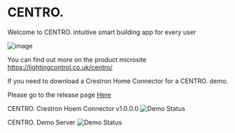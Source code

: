 # CENTRO.

Welcome to CENTRO. intuitive smart building app for every user

![image](https://github.com/LightingControl/Centro./assets/19469812/b9687b96-b80c-4647-bbcc-031c44b5c477)

You can find out more on the product microsite https://lightingcontrol.co.uk/centro/

If you need to download a Crestron Home Connector for a CENTRO. demo. 

Please go to the release page [Here](https://github.com/LightingControl/Centro./releases/tag/DemoConnector)        

CENTRO. Crestron Hoem Connector v1.0.0.0  ![Demo Status](https://badgen.net/badge/status/BuildPassing/green?icon=azure)

CENTRO. Demo Server   ![Demo Status](https://badgen.net/badge/status/Live/green?icon=vercel)


